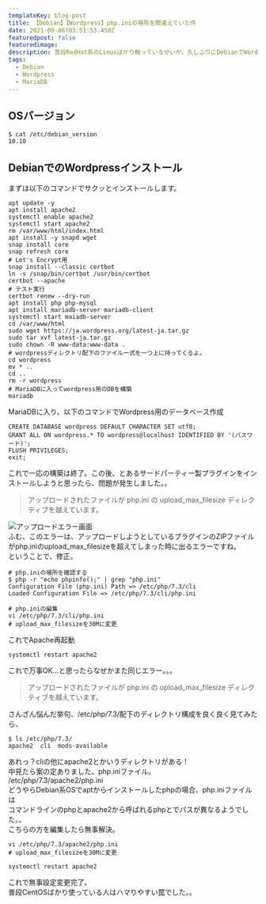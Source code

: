 ```yaml
---
templateKey: blog-post
title: 【Debian】【Wordpress】php.iniの場所を間違えていた件
date: 2021-09-06T03:51:53.458Z
featuredpost: false
featuredimage:
description: 普段RedHat系のLinuxばかり触っているせいか、久しぶりにDebianでWordpress立ち上げたらそもそもphp.iniの場所が分からず撃沈したので、自分への戒めとして記録しておきます。。。
tags:
  - Debian
  - Wordpress
  - MariaDB
---
```

## OSバージョン

```
$ cat /etc/debian_version
10.10
```

## DebianでのWordpressインストール
まずは以下のコマンドでサクッとインストールします。

```
apt update -y
apt install apache2
systemctl enable apache2
systemctl start apache2
rm /var/www/html/index.html
apt install -y snapd wget
snap install core
snap refresh core
# Let's Encrypt用
snap install --classic certbot
ln -s /snap/bin/certbot /usr/bin/certbot
certbot --apache
# テスト実行
certbot renew --dry-run
apt install php php-mysql
apt install mariadb-server mariadb-client
systemctl start maiadb-server
cd /var/www/html
sudo wget https://ja.wordpress.org/latest-ja.tar.gz
sudo tar xvf latest-ja.tar.gz
sudo chown -R www-data:www-data .
# wordpressディレクトリ配下のファイル一式を一つ上に持ってくるよ。
cd wordpress
mv * ..
cd ..
rm -r wordpress
# MariaDBに入ってwordpress用のDBを構築
mariadb
```

MariaDBに入り、以下のコマンドでWordpress用のデータベース作成

```
CREATE DATABASE wordpress DEFAULT CHARACTER SET utf8;
GRANT ALL ON wordpress.* TO wordpress@localhost IDENTIFIED BY '(パスワード)';
FLUSH PRIVILEGES;
exit;
```

これで一応の構築は終了。この後、とあるサードパーティー製プラグインをインストールしようと思ったら、問題が発生しました。。

>アップロードされたファイルが php.ini の upload_max_filesize ディレクティブを越えています。

![アップロードエラー画面](/img/1630494231027.png)  
ふむ、このエラーは、アップロードしようとしているプラグインのZIPファイルがphp.iniのupload_max_filesizeを超えてしまった時に出るエラーですね。  
ということで、修正。

```
# php.iniの場所を確認する
$ php -r "echo phpinfo();" | grep "php.ini"
Configuration File (php.ini) Path => /etc/php/7.3/cli
Loaded Configuration File => /etc/php/7.3/cli/php.ini

# php.iniの編集
vi /etc/php/7.3/cli/php.ini
# upload_max_filesizeを30Mに変更
```

これでApache再起動

```
systemctl restart apache2
```

これで万事OK...と思ったらなぜかまた同じエラー。。。  

>アップロードされたファイルが php.ini の upload_max_filesize ディレクティブを越えています。

さんざん悩んだ挙句、/etc/php/7.3/配下のディレクトリ構成を良く良く見てみたら、

```
$ ls /etc/php/7.3/
apache2  cli  mods-available
```

あれっ？cliの他にapache2とかいうディレクトリがある！  
中見たら案の定ありました。php.iniファイル。  
/etc/php/7.3/apache2/php.ini  
どうやらDebian系OSでaptからインストールしたphpの場合、php.iniファイルは  
コマンドラインのphpとapache2から呼ばれるphpとでパスが異なるようでした。。  
こちらの方を編集したら無事解決。  

```
vi /etc/php/7.3/apache2/php.ini
# upload_max_filesizeを30Mに変更

systemctl restart apache2
```

これで無事設定変更完了。  
普段CentOSばかり使っている人はハマりやすい罠でした。。
